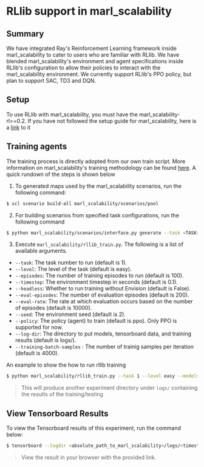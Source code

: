 # RLlib support in marl_scalability

## Summary

We have integrated Ray's Reinforcement Learning framework inside marl_scalability to cater to users who are familiar with RLlib. We have blended marl_scalability's environment and agent specifications inside RLlib's configuration to allow their policies to interact with the marl_scalability environment. We currently support RLlib's PPO policy, but plan to support SAC, TD3 and DQN.

## Setup

To use RLlib with marl_scalability, you must have the marl_scalability-rl>=0.2. If you have not followed the setup guide for marl_scalability, here is a [link](docs/setup.md) to it 

## Training agents

The training process is directly adopted from our own train script. More information on marl_scalability's training methodology can be found [here](docs/getting_started.md). A quick rundown
of the steps is shown below

1) To generated maps used by the marl_scalability scenarios, run the following command: 
  ```sh
  $ scl scenario build-all marl_scalability/scenarios/pool
  ```
2) For building scenarios from specified task configurations, run the following command
  ```sh
  $ python marl_scalability/scenarios/interface.py generate --task <TASK> --level <LEVEL>
  ```
3) Execute `marl_scalability/rllib_train.py`. The following is a list of available arguments.
  - `--task`: The task number to run (default is 1).
  - `--level`: The level of the task (default is easy).
  - `--episodes`: The number of training episodes to run (default is 100).
  - `--timestep`: The environment timestep in seconds (default is 0.1).
  - `--headless`: Whether to run training without Envision (default is False).
  - `--eval-episodes`: The number of evaluation episodes (default is 200).
  - `--eval-rate`: The rate at which evaluation occurs based on the number of episodes (default is 10000).
  - `--seed`: The environment seed (default is 2).
  - `--policy`: The policy (agent) to train (default is ppo). Only PPO is supported for now.
  - `--log-dir`: The directory to put models, tensorboard data, and training results (default is logs/).
  - `--training-batch-samples` : The number of trainig samples per iteration (default is 4000).

  An example to show the how to run rllib training
  ```sh
  $ python marl_scalability/rllib_train.py --task 1 --level easy --models logs/<timestamped_experiment_name>/models/ --episodes 5 --max-samples 200
  ```
  > This will produce another experiment directory under `logs/` containing the results of the training/testing
  
  ## View Tensorboard Results

  To view the Tensorboard results of this experiment, run the command below:
  ```sh
  $ tensorboard --logdir <absolute_path_to_marl_scalability>/logs/<timestamped_experiment_name>
  ```
  > View the result in your browser with the provided link.
